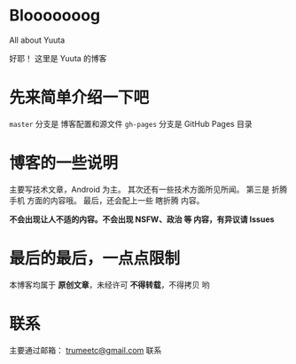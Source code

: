 # Blooooooog
All about Yuuta

好耶！ 这里是 Yuuta 的博客

# 先来简单介绍一下吧
`master` 分支是 博客配置和源文件
`gh-pages` 分支是 GitHub Pages 目录

# 博客的一些说明
主要写技术文章，Android 为主。
其次还有一些技术方面所见所闻。
第三是 折腾手机 方面的内容哦。
最后，还会配上一些 瞎折腾 内容。

**不会出现让人不适的内容。不会出现 NSFW、政治 等 内容，有异议请 Issues**

# 最后的最后，一点点限制
本博客均属于 **原创文章**，未经许可 **不得转载**，不得拷贝 哟

# 联系
主要通过邮箱： trumeetc@gmail.com 联系
